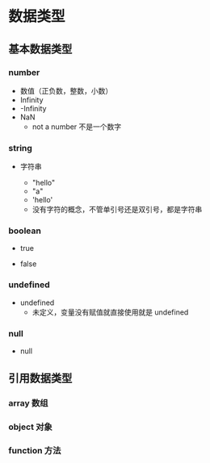 # 数据类型

## 基本数据类型

### number

- 数值（正负数，整数，小数）
- Infinity
- -Infinity
- NaN
	- not a number 不是一个数字



### string

- 字符串

	- "hello"
	- "a"
	- 'hello'
	- 没有字符的概念，不管单引号还是双引号，都是字符串

	

### boolean

- true

- false

	

### undefined

- undefined
	- 未定义，变量没有赋值就直接使用就是 undefined

### null

- null



## 引用数据类型

### array	数组

### object	对象

### function	方法